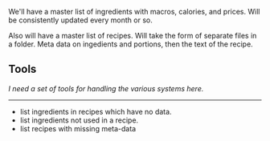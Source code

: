 We'll have a master list of ingredients with macros, calories, and prices. Will be consistently updated every month or so. 

Also will have a master list of recipes. Will take the form of separate files in a folder. Meta data on ingedients and portions, then the text of the recipe. 

## Tools

*I need a set of tools for handling the various systems here.*

------------

* list ingredients in recipes which have no data. 
* list ingredients not used in a recipe. 
* list recipes with missing meta-data


